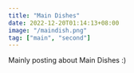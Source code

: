 ```yaml
---
title: "Main Dishes"
date: 2022-12-20T01:14:13+08:00
image: "/maindish.png"
tag: ["main", "second"]
---
```


Mainly posting about Main Dishes :)
